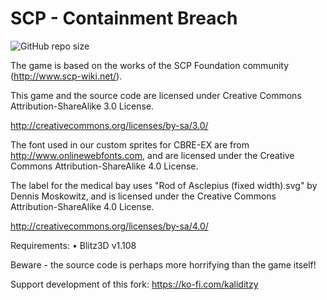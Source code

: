 # SCP - Containment Breach
![GitHub repo size](https://img.shields.io/github/repo-size/kaliditzy/scpcb)

The game is based on the works of the SCP Foundation community (http://www.scp-wiki.net/).


This game and the source code are licensed under Creative Commons Attribution-ShareAlike 3.0 License.

http://creativecommons.org/licenses/by-sa/3.0/


The font used in our custom sprites for CBRE-EX are from http://www.onlinewebfonts.com, and are licensed under the Creative Commons Attribution-ShareAlike 4.0 License.

The label for the medical bay uses "Rod of Asclepius (fixed width).svg" by Dennis Moskowitz, and is licensed under the Creative Commons Attribution-ShareAlike 4.0 License.

http://creativecommons.org/licenses/by-sa/4.0/


Requirements:
•	Blitz3D v1.108

Beware - the source code is perhaps more horrifying than the game itself!


Support development of this fork:
https://ko-fi.com/kaliditzy
